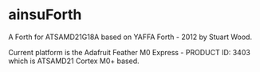 # ainsuForth

A Forth for ATSAMD21G18A based on YAFFA Forth - 2012 by Stuart Wood.

Current platform is the Adafruit Feather M0 Express - PRODUCT ID: 3403 
which is ATSAMD21 Cortex M0+ based.


